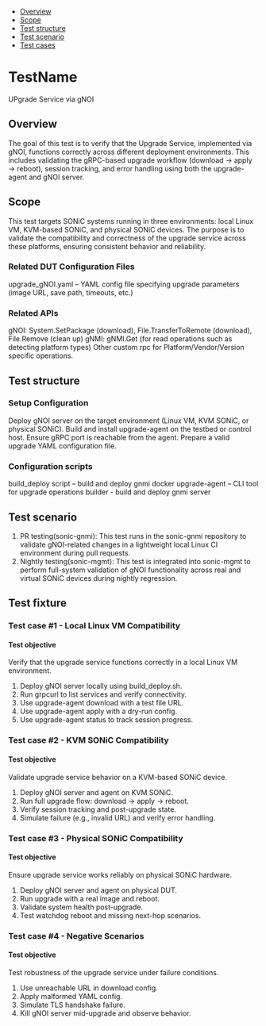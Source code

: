 - [Overview](#overview)
- [Scope](#scope)
- [Test structure](#test-structure)
- [Test scenario](#test-scenario)
- [Test cases](#test-cases)
# TestName
UPgrade Service via gNOI

## Overview
The goal of this test is to verify that the Upgrade Service, implemented via gNOI, functions correctly across different deployment environments. This includes validating the gRPC-based upgrade workflow (download → apply → reboot), session tracking, and error handling using both the upgrade-agent and gNOI server.

## Scope
This test targets SONiC systems running in three environments: local Linux VM, KVM-based SONiC, and physical SONiC devices. The purpose is to validate the compatibility and correctness of the upgrade service across these platforms, ensuring consistent behavior and reliability.

### Related DUT Configuration Files
upgrade_gNOI.yaml – YAML config file specifying upgrade parameters (image URL, save path, timeouts, etc.)

### Related APIs
gNOI: System.SetPackage (download), File.TransferToRemote (download), File.Remove (clean up)
gNMI: gNMI.Get (for read operations such as detecting platform types)
Other custom rpc for Platform/Vendor/Version specific operations.

## Test structure
### Setup Configuration
Deploy gNOI server on the target environment (Linux VM, KVM SONiC, or physical SONiC).
Build and install upgrade-agent on the testbed or control host.
Ensure gRPC port is reachable from the agent.
Prepare a valid upgrade YAML configuration file.

### Configuration scripts
build_deploy script – build and deploy gnmi docker
upgrade-agent – CLI tool for upgrade operations
builder - build and deploy gnmi server

## Test scenario
1. PR testing(sonic-gnmi): This test runs in the sonic-gnmi repository to validate gNOI-related changes in a lightweight local Linux CI environment during pull requests.
2. Nightly testing(sonic-mgmt): This test is integrated into sonic-mgmt to perform full-system validation of gNOI functionality across real and virtual SONiC devices during nightly regression.
## Test fixture
### Test case #1 - Local Linux VM Compatibility

#### Test objective

Verify that the upgrade service functions correctly in a local Linux VM environment.
1. Deploy gNOI server locally using build_deploy.sh.
2. Run grpcurl to list services and verify connectivity.
3. Use upgrade-agent download with a test file URL.
4. Use upgrade-agent apply with a dry-run config.
5. Use upgrade-agent status to track session progress.

### Test case #2 - KVM SONiC Compatibility

#### Test objective

Validate upgrade service behavior on a KVM-based SONiC device.
1. Deploy gNOI server and agent on KVM SONiC.
2. Run full upgrade flow: download → apply → reboot.
3. Verify session tracking and post-upgrade state.
4. Simulate failure (e.g., invalid URL) and verify error handling.

### Test case #3 - Physical SONiC Compatibility

#### Test objective

Ensure upgrade service works reliably on physical SONiC hardware.
1. Deploy gNOI server and agent on physical DUT.
2. Run upgrade with a real image and reboot.
3. Validate system health post-upgrade.
4. Test watchdog reboot and missing next-hop scenarios.

### Test case #4 - Negative Scenarios

#### Test objective

Test robustness of the upgrade service under failure conditions.
1. Use unreachable URL in download config.
2. Apply malformed YAML config.
3. Simulate TLS handshake failure.
4. Kill gNOI server mid-upgrade and observe behavior.
